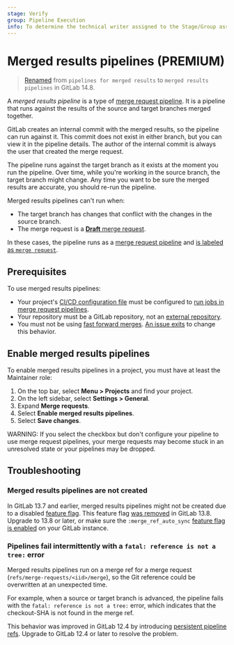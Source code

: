```yaml
---
stage: Verify
group: Pipeline Execution
info: To determine the technical writer assigned to the Stage/Group associated with this page, see https://about.gitlab.com/handbook/engineering/ux/technical-writing/#assignments
---
```


# Merged results pipelines **(PREMIUM)**

> [Renamed](https://gitlab.com/gitlab-org/gitlab/-/issues/351192) from `pipelines for merged results` to `merged results pipelines` in GitLab 14.8.

A *merged results pipeline* is a type of [merge request pipeline](merge_request_pipelines.md). It is a pipeline that runs against the results of the source and target branches merged together.

GitLab creates an internal commit with the merged results, so the pipeline can run
against it. This commit does not exist in either branch,
but you can view it in the pipeline details. The author of the internal commit is
always the user that created the merge request.

The pipeline runs against the target branch as it exists at the moment you run the pipeline.
Over time, while you're working in the source branch, the target branch might change.
Any time you want to be sure the merged results are accurate, you should re-run the pipeline.

Merged results pipelines can't run when:

- The target branch has changes that conflict with the changes in the source branch.
- The merge request is a [**Draft** merge request](../../user/project/merge_requests/drafts.md).

In these cases, the pipeline runs as a [merge request pipeline](merge_request_pipelines.md)
and [is labeled as `merge request`](merge_request_pipelines.md#types-of-merge-request-pipelines).

## Prerequisites

To use merged results pipelines:

- Your project's [CI/CD configuration file](../yaml/index.md) must be configured to
  [run jobs in merge request pipelines](merge_request_pipelines.md#prerequisites).
- Your repository must be a GitLab repository, not an
  [external repository](../ci_cd_for_external_repos/index.md).
- You must not be using [fast forward merges](../../user/project/merge_requests/fast_forward_merge.md).
  [An issue exits](https://gitlab.com/gitlab-org/gitlab/-/issues/26996) to change this behavior.

## Enable merged results pipelines

To enable merged results pipelines in a project, you must have at least the
Maintainer role:

1. On the top bar, select **Menu > Projects** and find your project.
1. On the left sidebar, select **Settings > General**.
1. Expand **Merge requests**.
1. Select **Enable merged results pipelines**.
1. Select **Save changes**.

WARNING:
If you select the checkbox but don't configure your pipeline to use
merge request pipelines, your merge requests may become stuck in an
unresolved state or your pipelines may be dropped.

## Troubleshooting

### Merged results pipelines are not created

In GitLab 13.7 and earlier, merged results pipelines might not be created due
to a disabled [feature flag](../../user/feature_flags.md). This feature flag
[was removed](https://gitlab.com/gitlab-org/gitlab/-/issues/299115) in GitLab 13.8.
Upgrade to 13.8 or later, or make sure the `:merge_ref_auto_sync`
[feature flag is enabled](../../administration/feature_flags.md#check-if-a-feature-flag-is-enabled)
on your GitLab instance.

### Pipelines fail intermittently with a `fatal: reference is not a tree:` error

Merged results pipelines run on a merge ref for a merge request
(`refs/merge-requests/<iid>/merge`), so the Git reference could be overwritten at an
unexpected time.

For example, when a source or target branch is advanced, the pipeline fails with
the `fatal: reference is not a tree:` error, which indicates that the checkout-SHA
is not found in the merge ref.

This behavior was improved in GitLab 12.4 by introducing [persistent pipeline refs](../troubleshooting.md#fatal-reference-is-not-a-tree-error).
Upgrade to GitLab 12.4 or later to resolve the problem.
